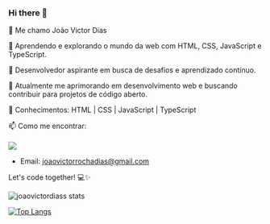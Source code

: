 ### Hi there 👋

👋 Me chamo João Victor Dias

🚀 Aprendendo e explorando o mundo da web com HTML, CSS, JavaScript e TypeScript.

💼 Desenvolvedor aspirante em busca de desafios e aprendizado contínuo.

🌱 Atualmente me aprimorando em desenvolvimento web e buscando contribuir para projetos de código aberto.

🔧 Conhecimentos: HTML | CSS | JavaScript | TypeScript

📫 Como me encontrar: <br><br>
   <a href="https://www.linkedin.com/in/jo%C3%A3o-victor-dias-4235a52aa/"><img src="https://img.shields.io/badge/LinkedIn-0077B5?style=for-the-badge&logo=linkedin&logoColor=white"></a>
   - Email: joaovictorrochadias@gmail.com

Let's code together! 💻✨

![joaovictordiass stats](https://github-readme-stats.vercel.app/api?username=joaovictordiass&show_icons=true&theme=dracula)

[![Top Langs](https://github-readme-stats.vercel.app/api/top-langs/?username=joaovictordiass)](https://github.com/anuraghazra/github-readme-stats)
